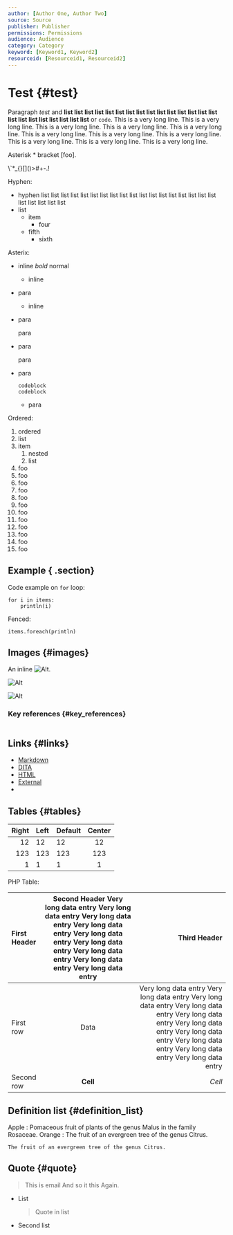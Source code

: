 ```yaml
---
author: [Author One, Author Two]
source: Source
publisher: Publisher
permissions: Permissions
audience: Audience
category: Category
keyword: [Keyword1, Keyword2]
resourceid: [Resourceid1, Resourceid2]
---
```


# Test {#test}

Paragraph *test* and **list list list list list list list list list list list list list list list list list list list list list list list** or `code`. This is a very long line. This is a very long line. This is a very long line. This is a very long line. This is a very long line. This is a very long line. This is a very long line. This is a very long line. This is a very long line. This is a very long line. This is a very long line.

Asterisk \* bracket \[foo\].

\\\`\*\_\{\}\[\]\(\)\>\#+-.!

Hyphen:

-   hyphen list list list list list list list list list list list list list list list list list list list list list list list
-   list
    -   item
        -   four
    -   fifth
        -   sixth

Asterix:

-   inline *bold* normal
    -   inline
-   para

    -   inline
-   para

    para

-   para

    para

-   para

    ```
    codeblock
    codeblock
    
    ```

    -   para

Ordered:

1.  ordered
2.  list
3.  item
    1.  nested
    2.  list
4.  foo
5.  foo
6.  foo
7.  foo
8.  foo
9.  foo
10. foo
11. foo
12. foo
13. foo
14. foo
15. foo

## Example { .section}

Code example on `for` loop:

```
for i in items:
    println(i)

```

Fenced:

``` {#test__scala-example .scala}
items.foreach(println)

```

## Images {#images}

An inline ![Alt](test.jpg).

![Alt](test.jpg)

![Alt](test.jpg "Title")

### Key references {#key_references}

![]()

## Links {#links}

-   [Markdown](test.md.xml)
-   [DITA](topic.md.xml)
-   [HTML](test.html)
-   [External](http://www.example.com/test.html)
-   

## Tables {#tables}

|Right|Left|Default|Center|
|----:|:---|-------|:----:|
|12|12|12|12|
|123|123|123|123|
|1|1|1|1|

PHP Table:

|First Header|Second Header Very long data entry Very long data entry Very long data entry Very long data entry Very long data entry Very long data entry Very long data entry Very long data entry Very long data entry|Third Header|
|:-----------|:--------------------------------------------------------------------------------------------------------------------------------------------------------------------------------------------------------:|-----------:|
|First row|Data|Very long data entry Very long data entry Very long data entry Very long data entry Very long data entry Very long data entry Very long data entry Very long data entry Very long data entry Very long data entry|
|Second row|**Cell**|*Cell*|

## Definition list {#definition_list}

Apple
:   Pomaceous fruit of plants of the genus Malus in the family Rosaceae.
Orange
:   The fruit of an evergreen tree of the genus Citrus.

    The fruit of an evergreen tree of the genus Citrus.

## Quote {#quote}

> This is email And so it this Again.

-   List

    > Quote in list

-   Second list


